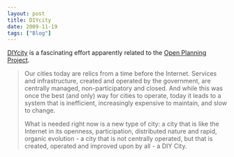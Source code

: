 ```yaml
---
layout: post
title: DIYcity
date: 2009-11-19
tags: ["Blog"]
---
```


[DIYcity](http://diycity.org/) is a fascinating effort apparently related to the [Open Planning Project](http://openplans.org/).

> Our cities today are relics from a time before the Internet. Services and infrastructure, created and operated by the government, are centrally managed, non-participatory and closed. And while this was once the best (and only) way for cities to operate, today it leads to a system that is inefficient, increasingly expensive to maintain, and slow to change.> 
> 
> What is needed right now is a new type of city: a city that is like the Internet in its openness, participation, distributed nature and rapid, organic evolution - a city that is not centrally operated, but that is created, operated and improved upon by all - a DIY City.